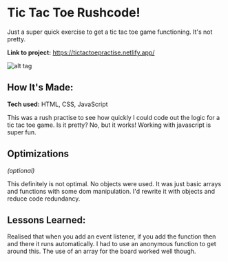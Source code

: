# Tic Tac Toe Rushcode!
Just a super quick exercise to get a tic tac toe game functioning. It's not pretty.

**Link to project:** https://tictactoepractise.netlify.app/

![alt tag](https://d33wubrfki0l68.cloudfront.net/62244ba5636c522790bbefa1/screenshot_2022-03-06-05-50-32-0000.png)

## How It's Made:

**Tech used:** HTML, CSS, JavaScript

This was a rush practise to see how quickly I could code out the logic for a tic tac toe game. Is it pretty? No, but it works! Working with javascript is super fun. 

## Optimizations
*(optional)*

This definitely is not optimal. No objects were used. It was just basic arrays and functions with some dom manipulation. I'd rewrite it with objects and reduce code redundancy. 

## Lessons Learned:

Realised that when you add an event listener, if you add the function then and there it runs automatically. I had to use an anonymous function to get around this. The use of an array for the board worked well though.




